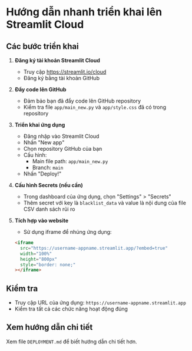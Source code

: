 # Hướng dẫn nhanh triển khai lên Streamlit Cloud

## Các bước triển khai

1. **Đăng ký tài khoản Streamlit Cloud**
   - Truy cập https://streamlit.io/cloud
   - Đăng ký bằng tài khoản GitHub

2. **Đẩy code lên GitHub**
   - Đảm bảo bạn đã đẩy code lên GitHub repository
   - Kiểm tra file `app/main_new.py` và `app/style.css` đã có trong repository

3. **Triển khai ứng dụng**
   - Đăng nhập vào Streamlit Cloud
   - Nhấn "New app"
   - Chọn repository GitHub của bạn
   - Cấu hình:
     - Main file path: `app/main_new.py`
     - Branch: `main`
   - Nhấn "Deploy!"

4. **Cấu hình Secrets (nếu cần)**
   - Trong dashboard của ứng dụng, chọn "Settings" > "Secrets"
   - Thêm secret với key là `blacklist_data` và value là nội dung của file CSV danh sách rủi ro

5. **Tích hợp vào website**
   - Sử dụng iframe để nhúng ứng dụng:
   ```html
   <iframe 
     src="https://username-appname.streamlit.app/?embed=true" 
     width="100%" 
     height="800px" 
     style="border: none;"
   ></iframe>
   ```

## Kiểm tra

- Truy cập URL của ứng dụng: `https://username-appname.streamlit.app`
- Kiểm tra tất cả các chức năng hoạt động đúng

## Xem hướng dẫn chi tiết

Xem file `DEPLOYMENT.md` để biết hướng dẫn chi tiết hơn.

